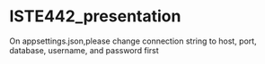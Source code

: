 # ISTE442_presentation
On appsettings.json,please change connection string to host, port, database, username, and password first
